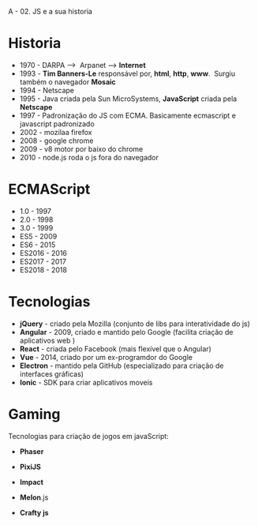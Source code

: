 A - 02. JS e a sua historia 

# Historia

- 1970 - DARPA -->  Arpanet --> **Internet**
- 1993 - **Tim Banners-Le** responsável por, **html**, **http**, **www**.  Surgiu também o navegador **Mosaic**
- 1994 - Netscape
- 1995 - Java criada pela Sun MicroSystems, **JavaScript** criada pela **Netscape**
- 1997 - Padronização do JS com ECMA. Basicamente ecmascript e javascript padronizado
- 2002 - mozilaa firefox
- 2008 - google chrome
- 2009 - v8 motor por baixo do chrome
- 2010 - node.js roda o js fora do navegador

# ECMAScript

- 1.0 - 1997
- 2.0 - 1998
- 3.0 - 1999
- ES5 - 2009
- ES6 - 2015
- ES2016 - 2016
- ES2017 - 2017
- ES2018 - 2018

# Tecnologias

- **jQuery** \- criado pela Mozilla (conjunto de libs para interatividade do js)
- **Angular** \- 2009, criado e mantido pelo Google (facilita criação de aplicativos web )
- **React** \- criada pelo Facebook (mais flexível que o Angular)
- **Vue** \- 2014, criado por um ex-programdor do Google
- **Electron** \- mantido pela GitHub (especializado para criação de interfaces gráficas)
- **Ionic** \- SDK para criar aplicativos moveis

# Gaming

Tecnologias para criação de jogos em javaScript:

- **Phaser**
    
- **PixiJS**
    
- **Impact**
    
- **Melon**.js
    
- **Crafty js**